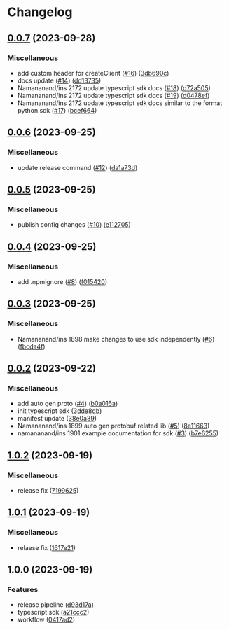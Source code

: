 # Changelog

## [0.0.7](https://github.com/instill-ai/typescript-sdk/compare/@instill-ai/typescript-sdk-v0.0.6...@instill-ai/typescript-sdk-v0.0.7) (2023-09-28)


### Miscellaneous

* add custom header for createClient ([#16](https://github.com/instill-ai/typescript-sdk/issues/16)) ([3db690c](https://github.com/instill-ai/typescript-sdk/commit/3db690c39a21e985e90ff5feaf4c17351c461ae4))
* docs update ([#14](https://github.com/instill-ai/typescript-sdk/issues/14)) ([dd13735](https://github.com/instill-ai/typescript-sdk/commit/dd13735e4ca101f708c06a8a54d26552f67061fa))
* Namananand/ins 2172 update typescript sdk docs  ([#18](https://github.com/instill-ai/typescript-sdk/issues/18)) ([d72a505](https://github.com/instill-ai/typescript-sdk/commit/d72a5055c2d187cf8bc6313377a129c9f509ddc2))
* Namananand/ins 2172 update typescript sdk docs ([#19](https://github.com/instill-ai/typescript-sdk/issues/19)) ([d0478ef](https://github.com/instill-ai/typescript-sdk/commit/d0478ef430b370c3a59afd368a647a7e3c4db5a6))
* Namananand/ins 2172 update typescript sdk docs similar to the format python sdk ([#17](https://github.com/instill-ai/typescript-sdk/issues/17)) ([bcef664](https://github.com/instill-ai/typescript-sdk/commit/bcef664c074b14a14ef62fd8644544033a6a1089))

## [0.0.6](https://github.com/instill-ai/typescript-sdk/compare/@instill-ai/typescript-sdk-v0.0.5...@instill-ai/typescript-sdk-v0.0.6) (2023-09-25)


### Miscellaneous

* update release command ([#12](https://github.com/instill-ai/typescript-sdk/issues/12)) ([da1a73d](https://github.com/instill-ai/typescript-sdk/commit/da1a73da6c8c7aa116ff26e293b8c940da0efb6c))

## [0.0.5](https://github.com/instill-ai/typescript-sdk/compare/@instill-ai/typescript-sdk-v0.0.4...@instill-ai/typescript-sdk-v0.0.5) (2023-09-25)


### Miscellaneous

* publish config changes ([#10](https://github.com/instill-ai/typescript-sdk/issues/10)) ([e112705](https://github.com/instill-ai/typescript-sdk/commit/e112705aef6a768460e3b4dfe710ccbb7ef7db1d))

## [0.0.4](https://github.com/instill-ai/typescript-sdk/compare/@instill-ai/typescript-sdk-v0.0.3...@instill-ai/typescript-sdk-v0.0.4) (2023-09-25)


### Miscellaneous

* add .npmignore ([#8](https://github.com/instill-ai/typescript-sdk/issues/8)) ([f015420](https://github.com/instill-ai/typescript-sdk/commit/f015420ad4b824e039107224d42db7a7baa82fa8))

## [0.0.3](https://github.com/instill-ai/typescript-sdk/compare/@instill-ai/typescript-sdk-v0.0.2...@instill-ai/typescript-sdk-v0.0.3) (2023-09-25)


### Miscellaneous

* Namananand/ins 1898 make changes to use sdk independently ([#6](https://github.com/instill-ai/typescript-sdk/issues/6)) ([fbcda4f](https://github.com/instill-ai/typescript-sdk/commit/fbcda4fc9205f189999342194334e86c7747d2ab))

## [0.0.2](https://github.com/instill-ai/typescript-sdk/compare/@instill-ai/typescript-sdk-v0.0.1...@instill-ai/typescript-sdk-v0.0.2) (2023-09-22)


### Miscellaneous

* add auto gen proto ([#4](https://github.com/instill-ai/typescript-sdk/issues/4)) ([b0a016a](https://github.com/instill-ai/typescript-sdk/commit/b0a016a43a7b9a4c89d1f2118ac8f7f603f844d6))
* init typescript sdk ([3dde8db](https://github.com/instill-ai/typescript-sdk/commit/3dde8db9da46d13563824c3d1c2e6e666f9f4438))
* manifest update ([38e0a39](https://github.com/instill-ai/typescript-sdk/commit/38e0a392bebea0283b8854481532761e1ecee581))
* Namananand/ins 1899 auto gen protobuf related lib ([#5](https://github.com/instill-ai/typescript-sdk/issues/5)) ([8e11663](https://github.com/instill-ai/typescript-sdk/commit/8e11663dccfd4fc6a3d5ef5a8d1d3a6538bf67b8))
* namananand/ins 1901 example documentation for sdk ([#3](https://github.com/instill-ai/typescript-sdk/issues/3)) ([b7e6255](https://github.com/instill-ai/typescript-sdk/commit/b7e6255a379b2dbf189ac9fb94c8cbdaab6c8d3b))

## [1.0.2](https://github.com/instill-ai/typescript-sdk/compare/@instill-ai/typescript-sdk-v1.0.1...@instill-ai/typescript-sdk-v1.0.2) (2023-09-19)


### Miscellaneous

* release fix ([7199625](https://github.com/instill-ai/typescript-sdk/commit/7199625a2a98aef667d2fbc8ffbf36928eff8ac5))

## [1.0.1](https://github.com/instill-ai/typescript-sdk/compare/@instill-ai/typescript-sdk-v1.0.0...@instill-ai/typescript-sdk-v1.0.1) (2023-09-19)


### Miscellaneous

* relaese fix ([1617e21](https://github.com/instill-ai/typescript-sdk/commit/1617e2102dee0bbe152f735add1bd968e245fff6))

## 1.0.0 (2023-09-19)


### Features

* release pipeline ([d93d17a](https://github.com/instill-ai/typescript-sdk/commit/d93d17a6a518d470eecc09a95bab70ba9eed0c0c))
* typescript sdk ([a21ccc2](https://github.com/instill-ai/typescript-sdk/commit/a21ccc2a392d867c6a50e5a709cc4294dc2fd4f0))
* workflow ([0417ad2](https://github.com/instill-ai/typescript-sdk/commit/0417ad2006bc82b0e6f7d47159c2c07ebd23a6c3))
